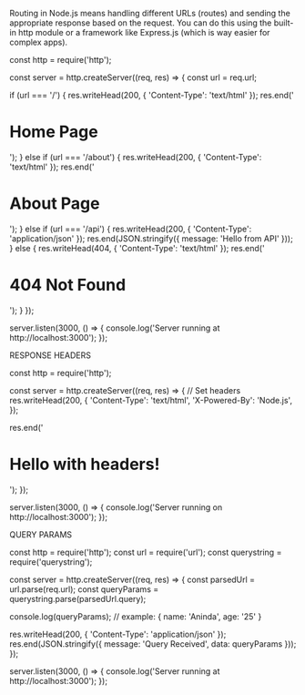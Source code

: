 Routing in Node.js means handling different URLs (routes) and sending the appropriate response based on the request. You can do this using the built-in http module or a framework like Express.js (which is way easier for complex apps).

const http = require('http');

const server = http.createServer((req, res) => {
  const url = req.url;

  if (url === '/') {
    res.writeHead(200, { 'Content-Type': 'text/html' });
    res.end('<h1>Home Page</h1>');
  } else if (url === '/about') {
    res.writeHead(200, { 'Content-Type': 'text/html' });
    res.end('<h1>About Page</h1>');
  } else if (url === '/api') {
    res.writeHead(200, { 'Content-Type': 'application/json' });
    res.end(JSON.stringify({ message: 'Hello from API' }));
  } else {
    res.writeHead(404, { 'Content-Type': 'text/html' });
    res.end('<h1>404 Not Found</h1>');
  }
});

server.listen(3000, () => {
  console.log('Server running at http://localhost:3000');
});


RESPONSE HEADERS 

const http = require('http');

const server = http.createServer((req, res) => {
  // Set headers
  res.writeHead(200, {
    'Content-Type': 'text/html',
    'X-Powered-By': 'Node.js',
  });

  res.end('<h1>Hello with headers!</h1>');
});

server.listen(3000, () => {
  console.log('Server running on http://localhost:3000');
});



QUERY PARAMS 

const http = require('http');
const url = require('url');
const querystring = require('querystring');

const server = http.createServer((req, res) => {
  const parsedUrl = url.parse(req.url);
  const queryParams = querystring.parse(parsedUrl.query);

  console.log(queryParams); // example: { name: 'Aninda', age: '25' }

  res.writeHead(200, { 'Content-Type': 'application/json' });
  res.end(JSON.stringify({ message: 'Query Received', data: queryParams }));
});

server.listen(3000, () => {
  console.log('Server running at http://localhost:3000');
});


